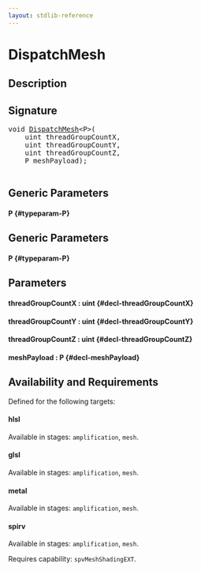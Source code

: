 ```yaml
---
layout: stdlib-reference
---
```


# DispatchMesh

## Description





## Signature 

<pre>
<span class="code_keyword">void</span> <a href="/stdlib-reference/global-decls/DispatchMesh">DispatchMesh</a>&lt;P&gt;(
    <span class="code_keyword">uint</span> <span class='code_param'>threadGroupCountX</span>,
    <span class="code_keyword">uint</span> <span class='code_param'>threadGroupCountY</span>,
    <span class="code_keyword">uint</span> <span class='code_param'>threadGroupCountZ</span>,
    P <span class='code_param'>meshPayload</span>);

</pre>

## Generic Parameters

#### P {#typeparam-P}

## Generic Parameters

#### P {#typeparam-P}

## Parameters

#### threadGroupCountX  : uint {#decl-threadGroupCountX}
#### threadGroupCountY  : uint {#decl-threadGroupCountY}
#### threadGroupCountZ  : uint {#decl-threadGroupCountZ}
#### meshPayload  : P {#decl-meshPayload}

## Availability and Requirements

Defined for the following targets:

#### hlsl
Available in stages: `amplification`, `mesh`.

#### glsl
Available in stages: `amplification`, `mesh`.

#### metal
Available in stages: `amplification`, `mesh`.

#### spirv
Available in stages: `amplification`, `mesh`.

Requires capability: `spvMeshShadingEXT`.



